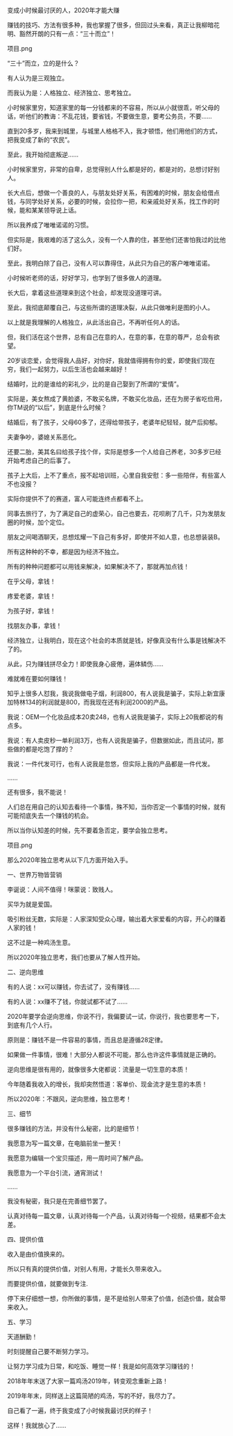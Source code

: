 
变成小时候最讨厌的人，2020年才能大赚

赚钱的技巧、方法有很多种，我也掌握了很多，但回过头来看，真正让我柳暗花明、豁然开朗的只有一点：“三十而立”！

项目.png

“三十”而立，立的是什么？

有人认为是三观独立。

而我认为是：人格独立、经济独立、思考独立。

小时候家里穷，知道家里的每一分钱都来的不容易，所以从小就很乖，听父母的话，听他们的教诲：不乱花钱，要省钱，不要做生意，要考公务员，不要……

直到20多岁，我来到城里，与城里人格格不入，我才顿悟，他们用他们的方式，把我变成了新的“农民”。

至此，我开始彻底叛逆……

小时候家里穷，非常的自卑，总觉得别人什么都是好的，都是对的，总想讨好别人。

长大点后，想做一个善良的人，与朋友处好关系，有困难的时候，朋友会给借点钱，与同学处好关系，必要的时候，会拉你一把，和亲戚处好关系，找工作的时候，能和某某领导说上话。

所以我养成了唯唯诺诺的习惯。

但实际是，我艰难的活了这么久，没有一个人靠的住，甚至他们还害怕我过的比他们好。

至此，我明白除了自己，没有人可以靠得住，从此只为自己的客户唯唯诺诺。

小时候听老师的话，好好学习，也学到了很多做人的道理。

长大后，拿着这些道理来到这个社会，却发现没道理可讲。

至此，我彻底颠覆自己，与这些所谓的道理决裂，从此只做唯利是图的小人。

以上就是我理解的人格独立，从此活出自己，不再听任何人的话。

但，我们活在这个世界，总有自己在意的人，在意的事，在意的尊严，总会有欲望。

20岁谈恋爱，会觉得我人品好，对你好，我就值得拥有你的爱，即使我们现在穷，我们一起努力，以后生活也会越来越好！

结婚时，比的是谁给的彩礼少，比的是自己娶到了所谓的“爱情”。

实际是，美女熬成了黄脸婆，不敢买名牌，不敢买化妆品，还在为房子省吃俭用，你TM说的“以后”，到底是什么时候？

结婚后，有了孩子，父母60多了，还得给带孩子，老婆年纪轻轻，就产后抑郁。

夫妻争吵，婆媳关系恶化。

还要二胎，美其名曰给孩子找个伴，实际是想多一个人给自己养老，30多岁已经开始考虑自己的后事了。

孩子上大后，上不了重点，报不起培训班，心里自我安慰：多一些陪伴，有些富人不也没报？

实际你提供不了的赛道，富人可能连终点都看不上。

同事去旅行了，为了满足自己的虚荣心，自己也要去，花呗刷了几千，只为发朋友圈的时候，加个定位。

朋友之间喝酒聊天，总想炫耀一下自己有多好，即使并不如人意，也总想装装B。

所有这种种的不幸，都是因为经济不独立。

所有的种种问题都可以用钱来解决，如果解决不了，那就再加点钱！

在乎父母，拿钱！

疼爱老婆，拿钱！

为孩子好，拿钱！

找朋友办事，拿钱！

经济独立，让我明白，现在这个社会的本质就是钱，好像真没有什么事是钱解决不了的。

从此，只为赚钱拼尽全力！即使我身心疲倦，遍体鳞伤……

难就难在要如何赚钱！

知乎上很多人怼我，我说我做电子烟，利润800，有人说我是骗子，实际上新宜康加特林134的利润就是800，而我现在还有利润2000的产品。

我说：OEM一个化妆品成本20卖248，也有人说我是骗子，实际上20我都说的有点多。

我说：有人卖皮秒一单利润3万，也有人说我是骗子，但数据如此，而且试问，那些做的都是吃饱了撑的？

我说：一件代发可行，也有人说我是忽悠，但实际上我的产品都是一件代发。

……

还有很多，我不能说！

人们总在用自己的认知去看待一个事情，殊不知，当你否定一个事情的时候，就有可能彻底失去一个赚钱的机会。

所以当你认知差的时候，先不要着急否定，要学会独立思考。

项目.png

那么2020年独立思考从以下几方面开始入手。

一、世界万物皆营销

李诞说：人间不值得！咪蒙说：致贱人。

买华为就是爱国。

吸引粉丝无数，实际是：人家深知受众心理，输出着大家爱看的内容，开心的赚着人家的钱！

这不过是一种鸡汤生意。

所以2020年独立思考，我们也要从了解人性开始。

二、逆向思维

有的人说：xx可以赚钱，你去试了，没有赚钱......

有的人说：xx赚不了钱，你就试都不试了......

2020年要学会逆向思维，你说不行，我偏要试一试，你说行，我也要思考一下，到底有几个人行。

原则是：赚钱不是一件容易的事情，而且总是遵循28定律。

如果做一件事情，很难！大部分人都说不可能，那么也许这件事情就是正确的。

逆向思维是很有用的，就像很多大佬都说：流量是一切生意的本质！

今年随着我收入的增长，我却突然悟道：客单价、现金流才是生意的本质！

所以2020年：不跟风，逆向思维，独立思考！

三、细节

很多赚钱的方法，并没有什么秘密，比的是细节！

我愿意为写一篇文章，在电脑前坐一整天！

我愿意为编辑一个宝贝描述，用一周时间了解产品。

我愿意为一个平台引流，通宵测试！

……

我没有秘密，我只是在完善细节罢了。

认真对待每一篇文章，认真对待每一个产品，认真对待每一个视频，结果都不会太差。

四、提供价值

收入是由价值换来的。

所以只有真的提供价值，对别人有用，才能长久带来收入。

而要提供价值，就要做到专注.

停下来仔细想一想，你所做的事情，是不是给别人带来了价值，创造价值，就会带来收入。

五、学习

天道酬勤！

时刻提醒自己要不断努力学习。

让努力学习成为日常，和吃饭、睡觉一样！我是如何高效学习赚钱的！

2018年年末送了大家一篇鸡汤2019年，转变观念重新上路！

2019年年末，同样送上这篇简陋的鸡汤，写的不好，我尽力了。

自己看了一遍，终于我变成了小时候我最讨厌的样子！

这样！我就放心了……
